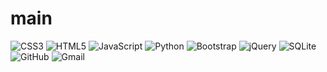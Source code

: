 # main
![CSS3](https://img.shields.io/badge/css3-%231572B6.svg?logo=css3&amp;logoColor=white&amp;style=for-the-badge) ![HTML5](https://img.shields.io/badge/html5-%23E34F26.svg?logo=html5&amp;logoColor=white&amp;style=for-the-badge) ![JavaScript](https://img.shields.io/badge/javascript-%23323330.svg?logo=javascript&amp;logoColor=%23F7DF1E&amp;style=for-the-badge) ![Python](https://img.shields.io/badge/python-3670A0?logo=python&amp;logoColor=ffdd54&amp;style=for-the-badge) ![Bootstrap](https://img.shields.io/badge/bootstrap-%23563D7C.svg?logo=bootstrap&amp;logoColor=white&amp;style=for-the-badge) ![jQuery](https://img.shields.io/badge/jquery-%230769AD.svg?logo=jquery&amp;logoColor=white&amp;style=for-the-badge) ![SQLite](https://img.shields.io/badge/sqlite-%2307405e.svg?logo=sqlite&amp;logoColor=white&amp;style=for-the-badge) ![GitHub](https://img.shields.io/badge/github-%23121011.svg?logo=github&amp;logoColor=white&amp;style=for-the-badge) ![Gmail](https://img.shields.io/badge/Gmail-D14836?logo=gmail&amp;logoColor=white&amp;style=for-the-badge)
